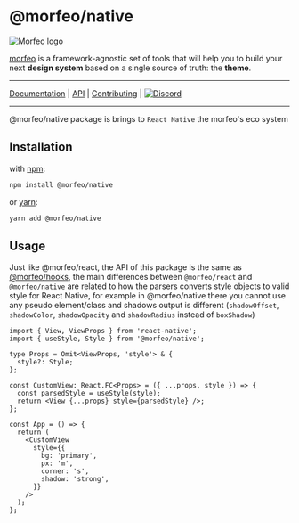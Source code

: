 # @morfeo/native

![Morfeo logo](https://morfeo.dev/img/morfeo.png)

[morfeo](https://morfeo.dev) is a framework-agnostic set of tools that will help you to build your next **design system** based on a single source of truth: the **theme**.

---

[Documentation](https://morfeo.dev) | [API](https://github.com/morfeojs/morfeo) | [Contributing](https://github.com/morfeojs/morfeo/blob/main/CONTRIBUTING.md) | [![Discord](https://badgen.net/badge/icon/discord?icon=discord&label)](https://discord.gg/5hbsKMBRBh)

---

@morfeo/native package is brings to `React Native` the morfeo's eco system

## Installation

with [npm](https://www.npmjs.com/package/@morfeo/native):

```bash
npm install @morfeo/native
```

or [yarn](https://yarn.pm/@morfeo/native):

```bash
yarn add @morfeo/native
```

## Usage

Just like @morfeo/react, the API of this package is the same as [@morfeo/hooks](https://morfeo.dev/docs/Packages/hooks), the main differences between `@morfeo/react` and `@morfeo/native` are related to how the parsers converts style objects to valid style for React Native, for example in @morfeo/native there you cannot use any pseudo element/class and shadows output is different (`shadowOffset`, `shadowColor`, `shadowOpacity` and `shadowRadius` instead of `boxShadow`)

```tsx
import { View, ViewProps } from 'react-native';
import { useStyle, Style } from '@morfeo/native';

type Props = Omit<ViewProps, 'style'> & {
  style?: Style;
};

const CustomView: React.FC<Props> = ({ ...props, style }) => {
  const parsedStyle = useStyle(style);
  return <View {...props} style={parsedStyle} />;
};

const App = () => {
  return (
    <CustomView
      style={{
        bg: 'primary',
        px: 'm',
        corner: 's',
        shadow: 'strong',
      }}
    />
  );
};
```
